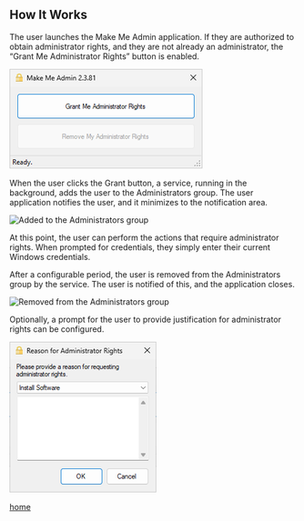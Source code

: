 ## How It Works

The user launches the Make Me Admin application. If they are authorized to obtain administrator rights, and they are not already an administrator, the “Grant Me Administrator Rights” button is enabled.

![Make Me Admin UI](images/makemeadminui-238.png)

When the user clicks the Grant button, a service, running in the background, adds the user to the Administrators group. The user application notifies the user, and it minimizes to the notification area.

![Added to the Administrators group](images/make-me-admin-added.png)

At this point, the user can perform the actions that require administrator rights. When prompted for credentials, they simply enter their current Windows credentials.

After a configurable period, the user is removed from the Administrators group by the service. The user is notified of this, and the application closes.

![Removed from the Administrators group](images/make-me-admin-removed.png)

Optionally, a prompt for the user to provide justification for administrator rights can be configured.

![Prompt for Administrator Rights Justification](images/promptforreason.png)

[home](/ "Make Me Admin home page")